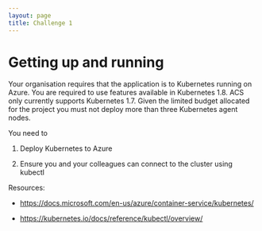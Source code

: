 ```yaml
---
layout: page
title: Challenge 1
---
```

# Getting up and running

Your organisation requires that the application is to Kubernetes running on
Azure. You are required to use features available in Kubernetes 1.8. ACS only
currently supports Kubernetes 1.7. Given the limited budget allocated for the
project you must not deploy more than three Kubernetes agent nodes.

You need to

1.  Deploy Kubernetes to Azure

2.  Ensure you and your colleagues can connect to the cluster using kubectl

Resources:

-   <https://docs.microsoft.com/en-us/azure/container-service/kubernetes/>

-   <https://kubernetes.io/docs/reference/kubectl/overview/>
